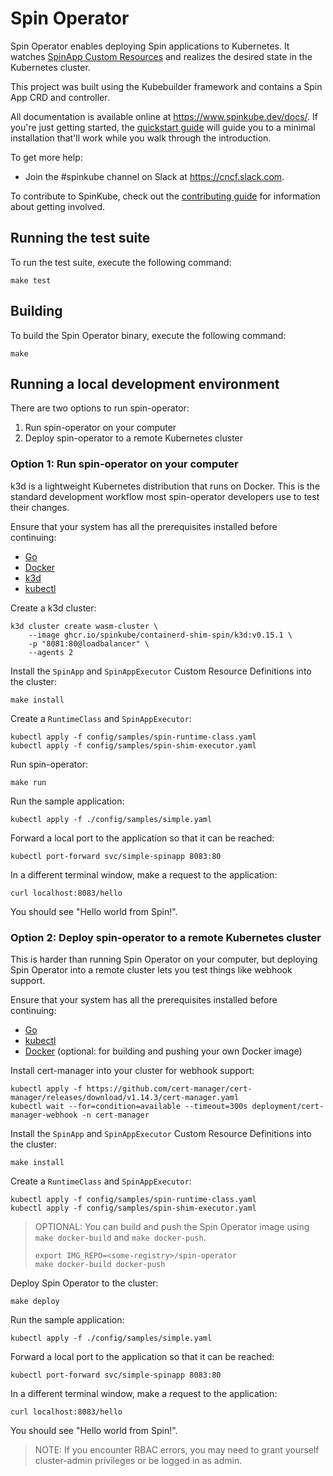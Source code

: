 # Spin Operator

Spin Operator enables deploying Spin applications to Kubernetes. It watches [SpinApp Custom
Resources](https://www.spinkube.dev/docs/glossary/#spinapp-crd) and realizes the desired state in
the Kubernetes cluster.

This project was built using the Kubebuilder framework and contains a Spin App CRD and controller.

All documentation is available online at https://www.spinkube.dev/docs/. If you're just getting
started, the [quickstart guide](https://www.spinkube.dev/docs/install/quickstart/) will guide you to
a minimal installation that'll work while you walk through the introduction.

To get more help:

- Join the #spinkube channel on Slack at https://cncf.slack.com.

To contribute to SpinKube, check out the [contributing
guide](https://www.spinkube.dev/docs/contrib/) for information about getting involved.

## Running the test suite

To run the test suite, execute the following command:

```shell
make test
```

## Building

To build the Spin Operator binary, execute the following command:

```shell
make
```

## Running a local development environment

There are two options to run spin-operator:

1. Run spin-operator on your computer
1. Deploy spin-operator to a remote Kubernetes cluster

### Option 1: Run spin-operator on your computer

k3d is a lightweight Kubernetes distribution that runs on Docker. This is the standard development
workflow most spin-operator developers use to test their changes.

Ensure that your system has all the prerequisites installed before continuing:

- [Go](https://go.dev/)
- [Docker](https://docs.docker.com/engine/install/)
- [k3d](https://k3d.io/)
- [kubectl](https://kubernetes.io/docs/tasks/tools/)

Create a k3d cluster:

```shell
k3d cluster create wasm-cluster \
    --image ghcr.io/spinkube/containerd-shim-spin/k3d:v0.15.1 \
    -p "8081:80@loadbalancer" \
    --agents 2
```

Install the `SpinApp` and `SpinAppExecutor` Custom Resource Definitions into the cluster:

```shell
make install
```

Create a `RuntimeClass` and `SpinAppExecutor`:

```shell
kubectl apply -f config/samples/spin-runtime-class.yaml
kubectl apply -f config/samples/spin-shim-executor.yaml
```

Run spin-operator:

```shell
make run
```

Run the sample application:

```shell
kubectl apply -f ./config/samples/simple.yaml
```

Forward a local port to the application so that it can be reached:

```shell
kubectl port-forward svc/simple-spinapp 8083:80
```

In a different terminal window, make a request to the application:

```shell
curl localhost:8083/hello
```

You should see "Hello world from Spin!".

### Option 2: Deploy spin-operator to a remote Kubernetes cluster

This is harder than running Spin Operator on your computer, but deploying Spin Operator into a
remote cluster lets you test things like webhook support.

Ensure that your system has all the prerequisites installed before continuing:

- [Go](https://go.dev/)
- [kubectl](https://kubernetes.io/docs/tasks/tools/)
- [Docker](https://docs.docker.com/engine/install/) (optional: for building and pushing your own
  Docker image)

Install cert-manager into your cluster for webhook support:

```shell
kubectl apply -f https://github.com/cert-manager/cert-manager/releases/download/v1.14.3/cert-manager.yaml
kubectl wait --for=condition=available --timeout=300s deployment/cert-manager-webhook -n cert-manager
```

Install the `SpinApp` and `SpinAppExecutor` Custom Resource Definitions into the cluster:

```shell
make install
```

Create a `RuntimeClass` and `SpinAppExecutor`:

```shell
kubectl apply -f config/samples/spin-runtime-class.yaml
kubectl apply -f config/samples/spin-shim-executor.yaml
```

> OPTIONAL: You can build and push the Spin Operator image using `make docker-build` and `make
> docker-push`.
>
>     export IMG_REPO=<some-registry>/spin-operator
>     make docker-build docker-push

Deploy Spin Operator to the cluster:

```shell
make deploy
```

Run the sample application:

```shell
kubectl apply -f ./config/samples/simple.yaml
```

Forward a local port to the application so that it can be reached:

```shell
kubectl port-forward svc/simple-spinapp 8083:80
```

In a different terminal window, make a request to the application:

```shell
curl localhost:8083/hello
```

You should see "Hello world from Spin!".

> NOTE: If you encounter RBAC errors, you may need to grant yourself cluster-admin privileges or be
> logged in as admin.
